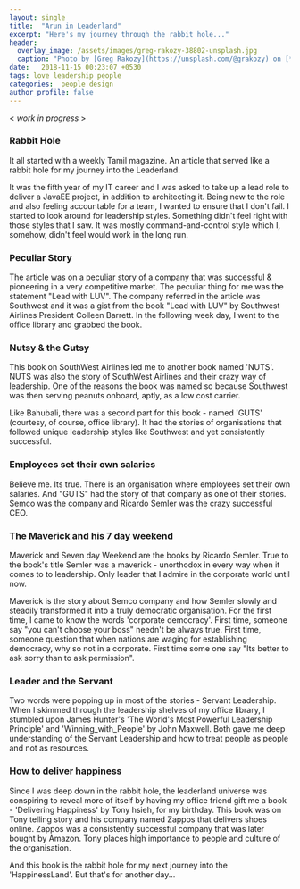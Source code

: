 ```yaml
---
layout: single
title:  "Arun in Leaderland"
excerpt: "Here's my journey through the rabbit hole..."
header:
  overlay_image: /assets/images/greg-rakozy-38802-unsplash.jpg
  caption: "Photo by [Greg Rakozy](https://unsplash.com/@grakozy) on [**Unsplash**](https://unsplash.com)"
date:   2018-11-15 00:23:07 +0530
tags: love leadership people
categories:  people design
author_profile: false
---
```


< *work in progress* >

### Rabbit Hole
It all started with a weekly Tamil magazine. An article that served like a rabbit hole for my journey into the Leaderland.

It was the fifth year of my IT career and I was asked to take up a lead role to deliver a JavaEE project, in addition to architecting it. Being new to the role and also feeling accountable for a team, I wanted to ensure that I don't fail. I started to look around for leadership styles. Something didn't feel right with those styles that I saw. It was mostly command-and-control style which I, somehow,  didn't feel would work in the long run. 

### Peculiar Story
The article was on a peculiar story of a company that was successful & pioneering in a very competitive market. The peculiar thing for me was the statement "Lead with LUV". The company referred in the article was Southwest and it was a gist from the book "Lead with LUV" by Southwest Airlines President Colleen Barrett. In the following week day, I went to the office library and grabbed the book. 

### Nutsy & the Gutsy
This book on SouthWest Airlines led me to another book named 'NUTS'. NUTS was also the story of SouthWest Airlines and their crazy way of leadership. One of the reasons the book was named so because Southwest was then serving peanuts onboard, aptly, as a low cost carrier.

Like Bahubali, there was a second part for this book - named 'GUTS' (courtesy, of course, office library). It had the stories of organisations that followed unique leadership styles like Southwest and yet consistently successful. 

### Employees set their own salaries
Believe me. Its true. There is an organisation where employees set their own salaries. And "GUTS" had the story of that company as one of their stories. Semco was the company and Ricardo Semler was the crazy successful CEO. 

### The Maverick and his 7 day weekend 
Maverick and Seven day Weekend are the books by Ricardo Semler. True to the book's title Semler was a maverick - unorthodox in every way when it comes to to leadership. Only leader that I admire in the corporate world until now. 

Maverick is the story about Semco company and how Semler slowly and steadily transformed it into a truly democratic organisation. For the first time, I came to know the words 'corporate democracy'. First time, someone say "you can't choose your boss" needn't be always true. First time, someone question that when nations are waging for establishing democracy, why so not in a corporate. First time some one say "Its better to ask sorry than to ask permission". 

### Leader and the Servant 
Two words were popping up in most of the stories - Servant Leadership. When I skimmed through the leadership shelves of my office library, I stumbled upon 
James Hunter's 'The World's Most Powerful Leadership Principle' and 'Winning_with_People' by John Maxwell. Both gave me deep understanding of the Servant Leadership and how to treat people as people and not as resources.

### How to deliver happiness 
Since I was deep down in the rabbit hole, the leaderland universe was conspiring to reveal more of itself by having my office friend gift me a book - 'Delivering Happiness' by Tony hsieh, for my birthday. This book was on Tony telling story and his company named Zappos that delivers shoes online. Zappos was a consistently successful company that was later bought by Amazon. Tony places high importance to people and culture of the organisation. 

And this book is the rabbit hole for my next journey into the 'HappinessLand'. But that's for another day...



